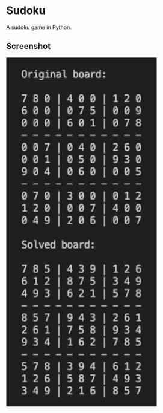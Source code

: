 # Sudoku

A sudoku game in Python.

## Screenshot

<img src="sudoku-terminal-screenshot.png" width="400">
